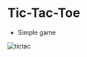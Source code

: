 # Tic-Tac-Toe
- Simple game

![tictac](https://user-images.githubusercontent.com/34587275/110259993-b56e3a80-7faa-11eb-8175-e45ec4d7661b.gif)
